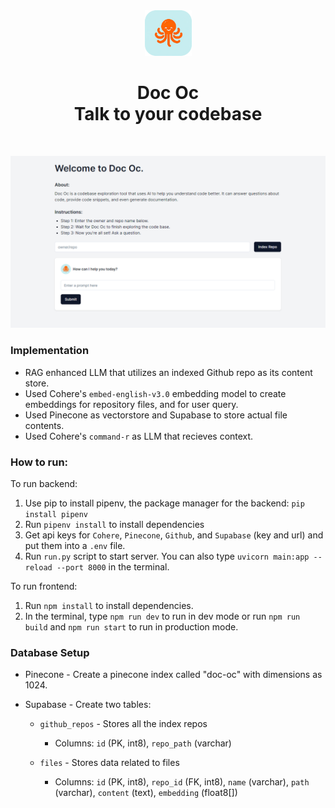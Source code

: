 <div align="center">
  <img src="https://raw.githubusercontent.com/merrickliu888/doc-oc/main/frontend/public/doc-oc-logo.png" alt="Dot" width="75">  
  <h1>Doc Oc<br> Talk to your codebase</h1>
  <br>
</div>

![Doc Oc Example](https://raw.githubusercontent.com/merrickliu888/doc-oc/main/frontend/public/doc-oc-example.png)

### Implementation

-   RAG enhanced LLM that utilizes an indexed Github repo as its content store.
-   Used Cohere's `embed-english-v3.0` embedding model to create embeddings for repository files, and for user query.
-   Used Pinecone as vectorstore and Supabase to store actual file contents.
-   Used Cohere's `command-r` as LLM that recieves context.

### How to run:

To run backend:

1. Use pip to install pipenv, the package manager for the backend: `pip install pipenv`
2. Run `pipenv install` to install dependencies
3. Get api keys for `Cohere`, `Pinecone`, `Github`, and `Supabase` (key and url) and put them into a `.env` file.
4. Run `run.py` script to start server. You can also type `uvicorn main:app --reload --port 8000` in the terminal.

To run frontend:

1. Run `npm install` to install dependencies.
2. In the terminal, type `npm run dev` to run in dev mode or run `npm run build` and `npm run start` to run in production mode.

### Database Setup

-   Pinecone - Create a pinecone index called "doc-oc" with dimensions as 1024.
-   Supabase - Create two tables:

    -   `github_repos` - Stores all the index repos

        -   Columns: `id` (PK, int8), `repo_path` (varchar)

    -   `files` - Stores data related to files

        -   Columns: `id` (PK, int8), `repo_id` (FK, int8), `name` (varchar), `path` (varchar), `content` (text), `embedding` (float8[])
